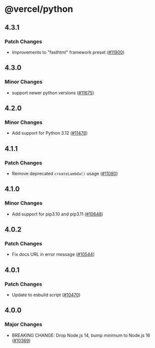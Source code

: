 # @vercel/python

## 4.3.1

### Patch Changes

- Improvements to "fasthtml" framework preset ([#11900](https://github.com/khulnasoft/devkit/pull/11900))

## 4.3.0

### Minor Changes

- support newer python versions ([#11675](https://github.com/khulnasoft/devkit/pull/11675))

## 4.2.0

### Minor Changes

- Add support for Python 3.12 ([#11478](https://github.com/khulnasoft/devkit/pull/11478))

## 4.1.1

### Patch Changes

- Remove deprecated `createLambda()` usage ([#11080](https://github.com/khulnasoft/devkit/pull/11080))

## 4.1.0

### Minor Changes

- Add support for pip3.10 and pip3.11 ([#10648](https://github.com/khulnasoft/devkit/pull/10648))

## 4.0.2

### Patch Changes

- Fix docs URL in error message ([#10544](https://github.com/khulnasoft/devkit/pull/10544))

## 4.0.1

### Patch Changes

- Update to esbuild script ([#10470](https://github.com/khulnasoft/devkit/pull/10470))

## 4.0.0

### Major Changes

- BREAKING CHANGE: Drop Node.js 14, bump minimum to Node.js 16 ([#10369](https://github.com/khulnasoft/devkit/pull/10369))
